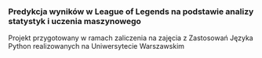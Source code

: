 ### Predykcja wyników w League of Legends na podstawie analizy statystyk i uczenia maszynowego

Projekt przygotowany w ramach zaliczenia na zajęcia z Zastosowań Języka Python realizowanych na Uniwersytecie Warszawskim

